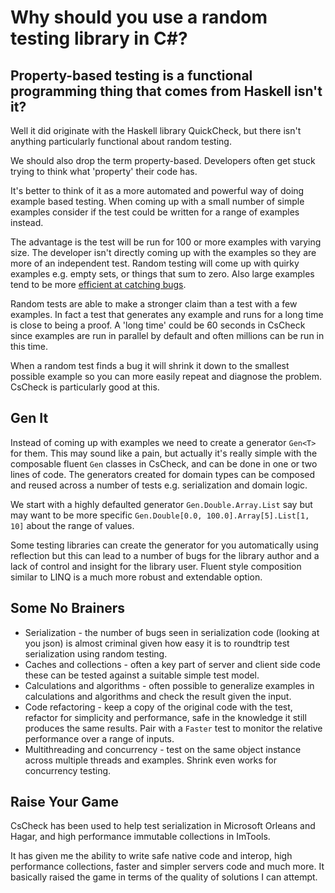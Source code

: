 # Why should you use a random testing library in C#?

## Property-based testing is a functional programming thing that comes from Haskell isn't it?

Well it did originate with the Haskell library QuickCheck, but there isn't anything particularly functional about random testing.

We should also drop the term property-based. Developers often get stuck trying to think what 'property' their code has.

It's better to think of it as a more automated and powerful way of doing example based testing.
When coming up with a small number of simple examples consider if the test could be written for a range of examples instead.

The advantage is the test will be run for 100 or more examples with varying size.
The developer isn't directly coming up with the examples so they are more of an independent test.
Random testing will come up with quirky examples e.g. empty sets, or things that sum to zero.
Also large examples tend to be more [efficient at catching bugs](https://youtu.be/1LNEWF8s1hI?t=2055). 

Random tests are able to make a stronger claim than a test with a few examples.
In fact a test that generates any example and runs for a long time is close to being a proof.
A 'long time' could be 60 seconds in CsCheck since examples are run in parallel by default and often millions can be run in this time.

When a random test finds a bug it will shrink it down to the smallest possible example so you can more easily repeat and diagnose the problem.
CsCheck is particularly good at this.

## Gen It

Instead of coming up with examples we need to create a generator `Gen<T>` for them.
This may sound like a pain, but actually it's really simple with the composable fluent `Gen` classes in CsCheck, and can be done in one or two lines of code.
The generators created for domain types can be composed and reused across a number of tests e.g. serialization and domain logic.

We start with a highly defaulted generator `Gen.Double.Array.List` say but may want to be more specific `Gen.Double[0.0, 100.0].Array[5].List[1, 10]` about the range of values. 

Some testing libraries can create the generator for you automatically using reflection but this can lead to a number of bugs for the library author and a lack of control and insight for the library user.
Fluent style composition similar to LINQ is a much more robust and extendable option.

## Some No Brainers

- Serialization - the number of bugs seen in serialization code (looking at you json) is almost criminal given how easy it is to roundtrip test serialization using random testing.
- Caches and collections - often a key part of server and client side code these can be tested against a suitable simple test model.
- Calculations and algorithms - often possible to generalize examples in calculations and algorithms and check the result given the input. 
- Code refactoring - keep a copy of the original code with the test, refactor for simplicity and performance, safe in the knowledge it still produces the same results. Pair with a `Faster` test to monitor the relative performance over a range of inputs.
- Multithreading and concurrency - test on the same object instance across multiple threads and examples. Shrink even works for concurrency testing.

## Raise Your Game

CsCheck has been used to help test serialization in Microsoft Orleans and Hagar, and high performance immutable collections in ImTools.

It has given me the ability to write safe native code and interop, high performance collections, faster and simpler servers code and much more.
It basically raised the game in terms of the quality of solutions I can attempt.